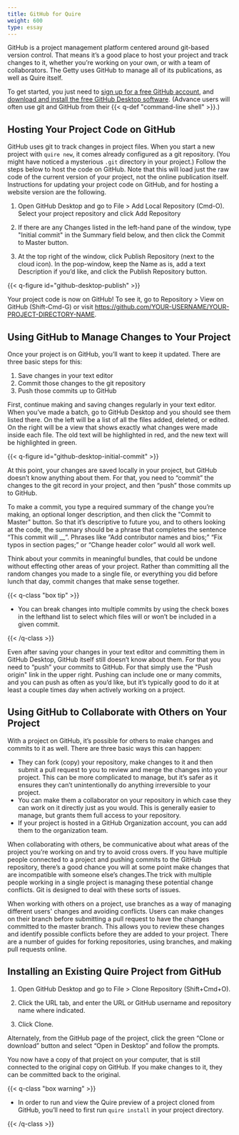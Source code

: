```yaml
---
title: GitHub for Quire
weight: 600
type: essay
---
```


GitHub is a project management platform centered around git-based version control. That means it’s a good place to host your project and track changes to it, whether you’re working on your own, or with a team of collaborators. The Getty uses GitHub to manage all of its publications, as well as Quire itself.

To get started, you just need to [sign up for a free GitHub account](https://github.com/join), and [download and install the free GitHub Desktop software](https://desktop.github.com/). (Advance users will often use git and GitHub from their {{< q-def "command-line shell" >}}.)

## Hosting Your Project Code on GitHub

GitHub uses git to track changes in project files. When you start a new project with `quire new`, it comes already configured as a git repository. (You might have noticed a mysterious `.git` directory in your project.) Follow the steps below to host the code on GitHub. Note that this will load just the raw code of the current version of your project, not the online publication itself. Instructions for updating your project code on GitHub, and for hosting a website version are the following.

1. Open GitHub Desktop and go to File > Add Local Repository (Cmd-O). Select your project repository and click Add Repository

2. If there are any Changes listed in the left-hand pane of the window, type "Initial commit" in the Summary field below, and then click the Commit to Master button.

3. At the top right of the window, click Publish Repository (next to the cloud icon). In the pop-window, keep the Name as is, add a text Description if you’d like, and click the Publish Repository button.

{{< q-figure id="github-desktop-publish" >}}

Your project code is now on GitHub! To see it, go to Repository > View on GitHub (Shift-Cmd-G) or visit https://github.com/YOUR-USERNAME/YOUR-PROJECT-DIRECTORY-NAME.

## Using GitHub to Manage Changes to Your Project

Once your project is on GitHub, you’ll want to keep it updated. There are three basic steps for this:

1. Save changes in your text editor
2. Commit those changes to the git repository
3. Push those commits up to GitHub

First, continue making and saving changes regularly in your text editor. When you’ve made a batch, go to GitHub Desktop and you should see them listed there. On the left will be a list of all the files added, deleted, or edited. On the right will be a view that shows exactly what changes were made inside each file. The old text will be highlighted in red, and the new text will be highlighted in green.

{{< q-figure id="github-desktop-initial-commit" >}}

At this point, your changes are saved locally in your project, but GitHub doesn’t know anything about them. For that, you need to “commit” the changes to the git record in your project, and then “push” those commits up to GitHub.

To make a commit, you type a required summary of the change you’re making, an optional longer description, and then click the "Commit to Master" button. So that it’s descriptive to future you, and to others looking at the code, the summary should be a phrase that completes the sentence “This commit will __”. Phrases like “Add contributor names and bios;” “Fix typos in section pages;” or “Change header color” would all work well.

Think about your commits in meaningful bundles, that could be undone without effecting other areas of your project. Rather than committing all the random changes you made to a single file, or everything you did before lunch that day, commit changes that make sense together.

{{< q-class "box tip" >}}

- You can break changes into multiple commits by using the check boxes in the lefthand list to select which files will or won’t be included in a given commit.

{{< /q-class >}}

Even after saving your changes in your text editor and committing them in GitHub Desktop, GitHub itself still doesn’t know about them. For that you need to “push” your commits to GitHub. For that simply use the "Push origin" link in the upper right. Pushing can include one or many commits, and you can push as often as you’d like, but it’s typically good to do it at least a couple times day when actively working on a project.

## Using GitHub to Collaborate with Others on Your Project

With a project on GitHub, it’s possible for others to make changes and commits to it as well. There are three basic ways this can happen:

- They can fork (copy) your repository, make changes to it and then submit a pull request to you to review and merge the changes into your project. This can be more complicated to manage, but it’s safer as it ensures they can’t unintentionally do anything irreversible to your project.
- You can make them a collaborator on your repository in which case they can work on it directly just as you would. This is generally easier to manage, but grants them full access to your repository.
- If your project is hosted in a GitHub Organization account, you can add them to the organization team.

When collaborating with others, be communicative about what areas of the project you’re working on and try to avoid cross overs. If you have multiple people connected to a project and pushing commits to the GitHub repository, there’s a good chance you will at some point make changes that are incompatible with someone else’s changes.The trick with multiple people working in a single project is managing these potential change conflicts. Git is designed to deal with these sorts of issues.

When working with others on a project, use branches as a way of managing different users' changes and avoiding conflicts. Users can make changes on their branch before submitting a pull request to have the changes committed to the master branch. This allows you to review these changes and identify possible conflicts before they are added to your project. There are a number of guides for forking repositories, using branches, and making pull requests online.

## Installing an Existing Quire Project from GitHub

1. Open GitHub Desktop and go to File > Clone Repository (Shift+Cmd+O).

2. Click the URL tab, and enter the URL or GitHub username and repository name where indicated.

3. Click Clone.

Alternately, from the GitHub page of the project, click the green “Clone or download” button and select “Open in Desktop” and follow the prompts.

You now have a copy of that project on your computer, that is still connected to the original copy on GitHub. If you make changes to it, they can be committed back to the original.

{{< q-class "box warning" >}}

- In order to run and view the Quire preview of a project cloned from GitHub, you’ll need to first run `quire install` in your project directory.

{{< /q-class >}}
